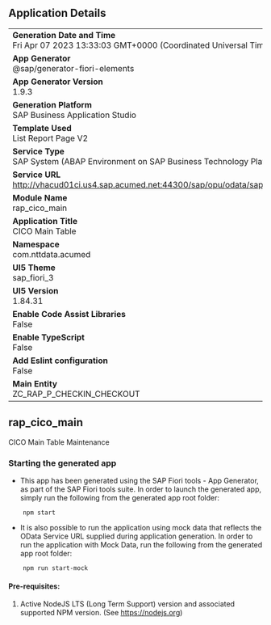## Application Details
|               |
| ------------- |
|**Generation Date and Time**<br>Fri Apr 07 2023 13:33:03 GMT+0000 (Coordinated Universal Time)|
|**App Generator**<br>@sap/generator-fiori-elements|
|**App Generator Version**<br>1.9.3|
|**Generation Platform**<br>SAP Business Application Studio|
|**Template Used**<br>List Report Page V2|
|**Service Type**<br>SAP System (ABAP Environment on SAP Business Technology Platform)|
|**Service URL**<br>http://vhacud01ci.us4.sap.acumed.net:44300/sap/opu/odata/sap/ZSERVICE_CHECKIN_CHECKOUT
|**Module Name**<br>rap_cico_main|
|**Application Title**<br>CICO Main Table|
|**Namespace**<br>com.nttdata.acumed|
|**UI5 Theme**<br>sap_fiori_3|
|**UI5 Version**<br>1.84.31|
|**Enable Code Assist Libraries**<br>False|
|**Enable TypeScript**<br>False|
|**Add Eslint configuration**<br>False|
|**Main Entity**<br>ZC_RAP_P_CHECKIN_CHECKOUT|

## rap_cico_main

CICO Main Table Maintenance

### Starting the generated app

-   This app has been generated using the SAP Fiori tools - App Generator, as part of the SAP Fiori tools suite.  In order to launch the generated app, simply run the following from the generated app root folder:

```
    npm start
```

- It is also possible to run the application using mock data that reflects the OData Service URL supplied during application generation.  In order to run the application with Mock Data, run the following from the generated app root folder:

```
    npm run start-mock
```

#### Pre-requisites:

1. Active NodeJS LTS (Long Term Support) version and associated supported NPM version.  (See https://nodejs.org)


